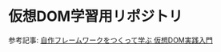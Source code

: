 # 仮想DOM学習用リポジトリ

参考記事: [自作フレームワークをつくって学ぶ 仮想DOM実践入門](https://kuroeveryday.blogspot.com/2018/11/how-to-create-virtual-dom-framework.html)  
